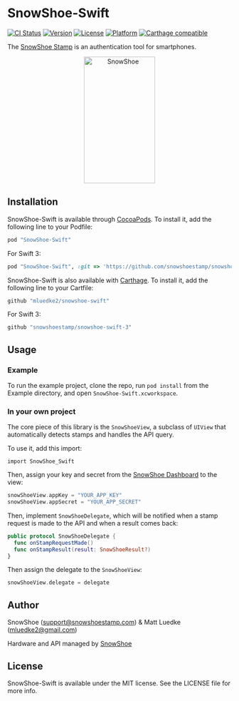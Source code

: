 # SnowShoe-Swift

[![CI Status](http://img.shields.io/travis/mluedke2/snowshoe-swift.svg?style=flat)](https://travis-ci.org/mluedke2/snowshoe-swift)
[![Version](https://img.shields.io/cocoapods/v/SnowShoe-Swift.svg?style=flat)](http://cocoapods.org/pods/SnowShoe-Swift)
[![License](https://img.shields.io/cocoapods/l/SnowShoe-Swift.svg?style=flat)](http://cocoapods.org/pods/SnowShoe-Swift)
[![Platform](https://img.shields.io/cocoapods/p/SnowShoe-Swift.svg?style=flat)](http://cocoapods.org/pods/SnowShoe-Swift)
[![Carthage compatible](https://img.shields.io/badge/Carthage-compatible-4BC51D.svg?style=flat)](https://github.com/Carthage/Carthage)

The [SnowShoe Stamp](http://www.snowshoestamp.com) is an authentication tool for smartphones.

<p align="center" >
  <img src="https://beta.snowshoestamp.com/static/api/img/stamp.gif" alt="SnowShoe" title="SnowShoe" width="160" height="284">
</p>

## Installation

SnowShoe-Swift is available through [CocoaPods](http://cocoapods.org). To install
it, add the following line to your Podfile:

```ruby
pod "SnowShoe-Swift"
```

For Swift 3:

```ruby
pod "SnowShoe-Swift", :git => 'https://github.com/snowshoestamp/snowshoe-swift-3'
```

SnowShoe-Swift is also available with [Carthage](https://github.com/Carthage/Carthage). To install it, add the following line to your Cartfile:

```ruby
github "mluedke2/snowshoe-swift"
```

For Swift 3:

```ruby
github "snowshoestamp/snowshoe-swift-3"
```


## Usage

### Example

To run the example project, clone the repo, run `pod install` from the Example directory, and open `SnowShoe-Swift.xcworkspace`.

### In your own project

The core piece of this library is the `SnowShoeView`, a subclass of `UIView` that automatically detects stamps and handles the API query.

To use it, add this import:

`import SnowShoe_Swift`

Then, assign your key and secret from the [SnowShoe Dashboard](https://beta.snowshoestamp.com/applications/application/list/) to the view:

```swift
snowShoeView.appKey = "YOUR_APP_KEY"
snowShoeView.appSecret = "YOUR_APP_SECRET"
```

Then, implement `SnowShoeDelegate`, which will be notified when a stamp request is made to the API and when a result comes back:

```swift
public protocol SnowShoeDelegate {
  func onStampRequestMade()
  func onStampResult(result: SnowShoeResult?)
}
```

Then assign the delegate to the `SnowShoeView`:

```swift
snowShoeView.delegate = delegate
```

## Author

SnowShoe (support@snowshoestamp.com) & Matt Luedke (mluedke2@gmail.com)

Hardware and API managed by [SnowShoe](http://snowshoestamp.com/)

## License

SnowShoe-Swift is available under the MIT license. See the LICENSE file for more info.
